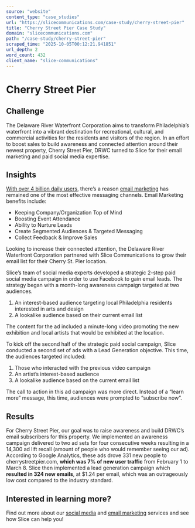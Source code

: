 ```yaml
---
source: "website"
content_type: "case_studies"
url: "https://slicecommunications.com/case-study/cherry-street-pier"
title: "Cherry Street Pier Case Study"
domain: "slicecommunications.com"
path: "/case-study/cherry-street-pier"
scraped_time: "2025-10-05T00:12:21.941851"
url_depth: 2
word_count: 432
client_name: "slice-communications"
---
```


# Cherry Street Pier

## **Challenge**

The Delaware River Waterfront Corporation aims to transform Philadelphia’s waterfront into a vibrant destination for recreational, cultural, and commercial activities for the residents and visitors of the region. In an effort to boost sales to build awareness and connected attention around their newest property, Cherry Street Pier, DRWC turned to Slice for their email marketing and paid social media expertise.

## **Insights**

[With over 4 billion daily users](https://www.statista.com/statistics/255080/number-of-e-mail-users-worldwide/), there’s a reason [email marketing](https://slicecommunications.com/email-marketing) has remained one of the most effective messaging channels. Email Marketing benefits include:

*   Keeping Company/Organization Top of Mind
*   Boosting Event Attendance
*   Ability to Nurture Leads
*   Create Segmented Audiences & Targeted Messaging 
*   Collect Feedback & Improve Sales

Looking to increase their connected attention, the Delaware River Waterfront Corporation partnered with Slice Communications to grow their email list for their Cherry St. Pier location. 

Slice’s team of social media experts developed a strategic 2-step paid social media campaign in order to use Facebook to gain email leads. The strategy began with a month-long awareness campaign targeted at two audiences.

1.  An interest-based audience targeting local Philadelphia residents interested in arts and design 
2.  A lookalike audience based on their current email list

The content for the ad included a minute-long video promoting the new exhibition and local artists that would be exhibited at the location.

To kick off the second half of the strategic paid social campaign, Slice conducted a second set of ads with a Lead Generation objective. This time, the audiences targeted included:

1.  Those who interacted with the previous video campaign 
2.  An artist’s interest-based audience 
3.  A lookalike audience based on the current email list

The call to action in this ad campaign was more direct. Instead of a “learn more” message, this time, audiences were prompted to “subscribe now”.

## **Results**

For Cherry Street Pier, our goal was to raise awareness and build DRWC’s email subscribers for this property. We implemented an awareness campaign delivered to two ad sets for four consecutive weeks resulting in a 14,300 ad lift recall (amount of people who would remember seeing our ad). According to Google Analytics, these ads drove 331 new people to cherrystreetpier.com, **which was 7% of new user traffic** from February 1 to March 8. Slice then implemented a lead generation campaign which **resulted in 324 new emails**, at $1.24 per email, which was an outrageously low cost compared to the industry standard.

## **Interested in learning more?**

Find out more about our [social media](https://slicecommunications.com/social-media) and [email marketing](https://slicecommunications.com/email-marketing) services and see how Slice can help you!